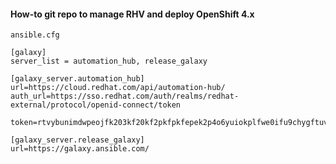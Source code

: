 #### How-to git repo to manage RHV and deploy OpenShift 4.x

`ansible.cfg`

    [galaxy]
    server_list = automation_hub, release_galaxy
    
    [galaxy_server.automation_hub]
    url=https://cloud.redhat.com/api/automation-hub/
    auth_url=https://sso.redhat.com/auth/realms/redhat-external/protocol/openid-connect/token
    
    token=rtvybunimdwpeojfk203kf20kf2pkfpkfepek2p4o6yuiokplfwe0ifu9chygftuvyibunimolmknjbvfdsrftyuiopo9iuytrewsxcvgbhjklmnbgfdsasdrtyuioplkjhgfdsxcvbhjklmnhbgfdszxcvbhjklmnbvcxzxlkjhgfdcfvgbhnjklpoiuytrdesdfghjkllkjhgfdsdfghjkl;p[poiuytrewasdfghjklmnbvcxsdfghjklopoiuytrewqasdfghjklmnbvcxsdfghjkloiuytresdfghjkmnbvcdxszxcvgbhjkmnbvcdxszxcvghjkmnbvcxzxcvbhnjmvcxziuytrewertyuioijhgfdsadfghjklmnbvcxzcfghjklkjhgfrewssertyuiopoiuytredsdfghjklkjhgfdsxcvgbhjklmnbv
    
    [galaxy_server.release_galaxy]
    url=https://galaxy.ansible.com/
